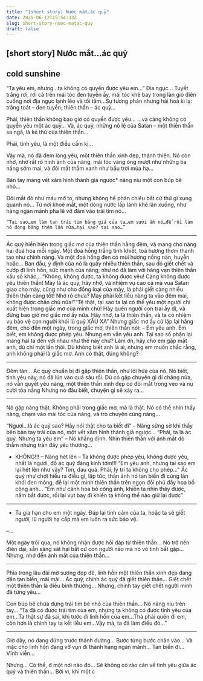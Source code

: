 ```yaml
---
title: "[short story] Nước mắt…ác quỷ"
date: 2025-06-12T15:54:33Z
slug: short-story-nuoc-matac-quy
draft: false
---
```


## [short story] Nước mắt…ác quỷ

## cold sunshine

“Ta yêu em, nhưng…ta không có quyền được yêu em…”
Địa ngục…
Tuyết trắng rơi, rơi cả trên mái tóc đen tuyền ấy, mái tóc khẽ bay trong làn gió điên cuồng nơi địa ngục lạnh lẽo và tối tăm…Sự tương phản nhưng hài hoà kì lạ: trắng toát – đen tuyền; thiên thần – ác quỷ…
 
Phải, thiên thần không bao giờ có quyền được yêu…
…và càng không có quyền yêu một ác quỷ…
Và, ác quỷ, những nô lệ của Satan – một thiên thần sa ngã, là kẻ thù của thiên thần…
 
Phải, tình yêu, là một điều cấm kị…
 
Vậy mà, nó đã đem lòng yêu, một thiên thần xinh đẹp, thánh thiện.
Nó còn nhớ, nhớ rất rõ hình ảnh của nàng, mái tóc vàng óng mượt như những tia nắng sớm mai, và đôi mắt thẳm xanh như bầu trời mùa hạ…
 
Bàn tay mang vết xăm hình thánh giá ngược* nâng niu một con búp bê nhỏ…
 
Đôi mắt đỏ như máu mở to, nhưng không hề phản chiếu bất cứ thứ gì xung quanh nó…
Từ nơi khoé mắt, một dòng nước lấp lánh khẽ lăn xuống, như hàng ngàn mảnh pha lê vỡ đâm vào trái tim nó…
 

	“Tại sao…em làm tan trái tim băng giá của ta…em sưởi ấm nó…để rồi làm nó đóng băng thêm lần nữa…tại sao? tại sao…”
***
Ác quỷ hiển hiện trong giấc mơ của thiên thần hằng đêm, và mang cho nàng hai đoá hoa mỗi ngày. Một đoá hồng trắng tinh khiết, toả hương thơm thanh tao như chính nàng. Và một đoá hồng đen có mùi hương nồng nàn, huyễn hoặc…
Ban đầu, ý định của nó là quấy nhiễu thiên thần, sau đó giết chết và cướp đi linh hồn, sức mạnh của nàng; như nó đã làm với hàng vạn thiên thần xấu số khác…
 “Không, không được, ta không được yêu! Càng không được yêu thiên thần! Mày là ác quỷ, hãy nhớ, và nhiệm vụ cao cả mà vua Satan giao cho mày, cũng như cho đồng loại của mày, là phải giết càng nhiều thiên thần càng tốt! Nhớ rõ chưa? Mày phải kết liễu nàng ta vào đêm mai, không được chần chừ nữa!”“Tệ thật, tại sao ta lại có thể yêu một người chỉ xuất hiện trong giấc mơ của mình chứ! Hãy quên người con trai ấy đi, và đừng bao giờ mơ giấc mơ ấy nữa. Hãy nhớ, ta là thiên thần, và ta có nhiệm vụ bảo vệ con người khỏi lũ quỷ XẤU XA”
Nhưng giấc mơ ấy cứ lặp lại hằng đêm, cho đến một ngày, trong giấc mơ, thiên thần nói:
– Em yêu anh. Em biết, em không được phép yêu. Nhưng em vẫn yêu anh. Tại sao số phận lại mang hai ta đến với nhau như thế này chứ? Làm ơn, hãy cho em gặp mặt anh, dù chỉ một lần thôi. Dù không biết anh là ai, nhưng em muốn chắc rằng, anh không phải là giấc mơ. Anh có thật, đúng không?
***
Đêm tàn…
Ác quỷ chuẩn bị đi gặp thiên thần, như lời hứa của nó. Nó biết, tình yêu này, nó đã lún vào quá sâu rồi. Dù có gặp chuyện gì đi chăng nữa, nó vẫn quyết yêu nàng, một thiên thần xinh đẹp có đôi mắt trong veo và nụ cười tỏa nắng
Nhưng nó đâu biết, chuyện gì sẽ xảy ra…
***
Nó gặp nàng thật. Không phải trong giấc mơ, mà là thật.
Nó có thể nhìn thấy nàng, chạm vào mái tóc của nàng, và trò chuyện cùng nàng…
 
“Ngươi…là ác quỷ sao? Hãy nói thật cho ta biết đi” – Nàng sững sờ khi thấy bên bàn tay trái của nó, một vết xăm hình thánh giá ngược…
“Phải, ta là ác quỷ. Nhưng ta yêu em” – Nó khẳng định. Nhìn thiên thần với ánh mắt đỏ thẫm nhưng tràn đầy yêu thương...
- KHÔNG!!! – Nàng hét lên – Ta không được phép yêu, không được yêu, nhất là ngươi, đồ ác quỷ đáng kinh tởm!!!
 “Em yêu anh, nhưng tại sao em lại hét lên như vậy? Tim, đau quá. Phải, lý trí ta không cho phép...”
Ác quỷ như chợt hiểu ra điều gì, lập tức, thân ảnh nó tan biến đi cùng làn khói đen mỏng, để lại một mình thiên thần trên ngọn đồi phủ đầy hoa bồ công anh...
 “Em như cánh hoa bồ công anh, khiến ta nhìn thấy được, nắm bắt được, rồi lại vụt bay đi khiến ta không thể nào giữ lại được”
***
- Ta gia hạn cho em một ngày. Đáp lại tình cảm của ta, hoặc ta sẽ giết người, lũ người hạ cấp mà em luôn ra sức bảo vệ.
 
–…
 
Một ngày trôi qua, nó không nhận được hồi đáp từ thiên thần…
Nó trở nên điên dại, sẵn sàng sát hại bất cứ con người nào mà nó vô tình bắt gặp…
Nhưng, nhớ đến ánh mắt của thiên thần…
 
***
Phía trong lâu đài mờ sương đẹp đẽ, linh hồn một thiên thần xinh đẹp đang dần tan biến, mãi mãi…
Ác quỷ, chính ác quỷ đã giết thiên thần...
Giết chết một thiên thần là điều bình thường…
Nhưng, chính tay giết chết người mình đã từng yêu…
 
Con búp bê chứa đựng trái tim bé nhỏ của thiên thần…
Nó nâng niu trên tay…
 “Ta đã có được trái tim của em, nhưng ta không có được tình yêu của em…Ta thật sự đã sai, khi tước đi linh hồn của em…Thà phải quên đi em, còn hơn là chính tay ta kết liễu em…Vậy mà, ta đã làm điều đó…”
***
Giờ đây, nó đang đứng trước thánh đường…
Bước từng bước chân vào…
Và mặc cho linh hồn đang vỡ vụn đi thành hàng ngàn mảnh…
Tan biến đi…
Vĩnh viễn…
 
Nhưng…
Có thể, ở một nơi nào đó…
Sẽ không có rào cản về tình yêu giữa ác quỷ và thiên thần…
Bởi vì, khi một c